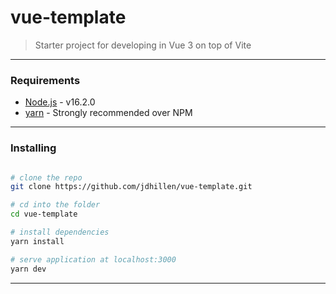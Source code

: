 # vue-template

> Starter project for developing in Vue 3 on top of Vite

---

### Requirements

- [Node.js](https://nodejs.org/en/) - v16.2.0
- [yarn](https://yarnpkg.com/) - Strongly recommended over NPM

---

### Installing

```bash

# clone the repo
git clone https://github.com/jdhillen/vue-template.git

# cd into the folder
cd vue-template

# install dependencies
yarn install

# serve application at localhost:3000
yarn dev
```

---

